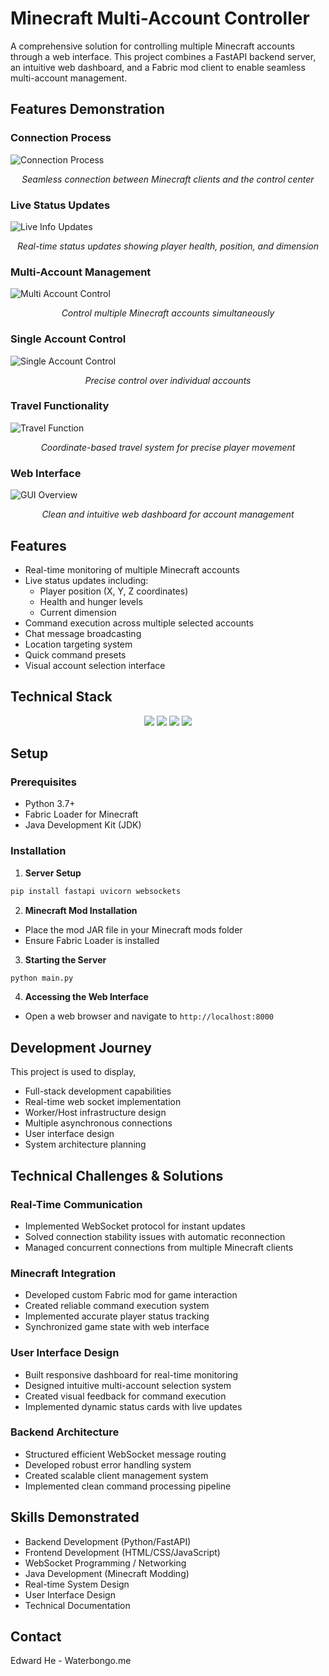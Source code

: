 # Minecraft Multi-Account Controller

A comprehensive solution for controlling multiple Minecraft accounts through a web interface. This project combines a FastAPI backend server, an intuitive web dashboard, and a Fabric mod client to enable seamless multi-account management.

## Features Demonstration

### Connection Process
![Connection Process](assets/connection.gif)

<div align="center">
  <p><i>Seamless connection between Minecraft clients and the control center</i></p>
</div>

### Live Status Updates
![Live Info Updates](assets/LiveInfoUpdate.gif)
<div align="center">
  <p><i>Real-time status updates showing player health, position, and dimension</i></p>
</div>

### Multi-Account Management
![Multi Account Control](assets/MultiAccountControl.gif)
<div align="center">
  <p><i>Control multiple Minecraft accounts simultaneously</i></p>
</div>

### Single Account Control
![Single Account Control](assets/SingleAccountControl.gif)
<div align="center">
  <p><i>Precise control over individual accounts</i></p>
</div>

### Travel Functionality
![Travel Function](assets/TravelFunction.gif)
<div align="center">
  <p><i>Coordinate-based travel system for precise player movement</i></p>
</div>

### Web Interface
![GUI Overview](assets/gui.png)
<div align="center">
  <p><i>Clean and intuitive web dashboard for account management</i></p>
</div>

## Features
- Real-time monitoring of multiple Minecraft accounts
- Live status updates including:
  - Player position (X, Y, Z coordinates)
  - Health and hunger levels
  - Current dimension
- Command execution across multiple selected accounts
- Chat message broadcasting
- Location targeting system
- Quick command presets
- Visual account selection interface

## Technical Stack
<div align="center">
  <img src="https://img.shields.io/badge/Python-FastAPI-009688?style=for-the-badge&logo=fastapi"/>
  <img src="https://img.shields.io/badge/WebSocket-Protocol-4A90E2?style=for-the-badge"/>
  <img src="https://img.shields.io/badge/Minecraft-Fabric_Mod-62B47A?style=for-the-badge&logo=minecraft"/>
  <img src="https://img.shields.io/badge/Java-Development-007396?style=for-the-badge&logo=java"/>
</div>

## Setup

### Prerequisites
- Python 3.7+
- Fabric Loader for Minecraft
- Java Development Kit (JDK)

### Installation

1. **Server Setup**
```bash
pip install fastapi uvicorn websockets
```

2. **Minecraft Mod Installation**
- Place the mod JAR file in your Minecraft mods folder
- Ensure Fabric Loader is installed

3. **Starting the Server**
```bash
python main.py
```

4. **Accessing the Web Interface**
- Open a web browser and navigate to `http://localhost:8000`

## Development Journey
This project is used to display,
- Full-stack development capabilities
- Real-time web socket implementation
- Worker/Host infrastructure design
- Multiple asynchronous connections
- User interface design
- System architecture planning

## Technical Challenges & Solutions

### Real-Time Communication
- Implemented WebSocket protocol for instant updates
- Solved connection stability issues with automatic reconnection
- Managed concurrent connections from multiple Minecraft clients

### Minecraft Integration
- Developed custom Fabric mod for game interaction
- Created reliable command execution system
- Implemented accurate player status tracking
- Synchronized game state with web interface

### User Interface Design
- Built responsive dashboard for real-time monitoring
- Designed intuitive multi-account selection system
- Created visual feedback for command execution
- Implemented dynamic status cards with live updates

### Backend Architecture
- Structured efficient WebSocket message routing
- Developed robust error handling system
- Created scalable client management system
- Implemented clean command processing pipeline



## Skills Demonstrated
- Backend Development (Python/FastAPI)
- Frontend Development (HTML/CSS/JavaScript)
- WebSocket Programming / Networking
- Java Development (Minecraft Modding)
- Real-time System Design
- User Interface Design
- Technical Documentation

## Contact
Edward He - Waterbongo.me